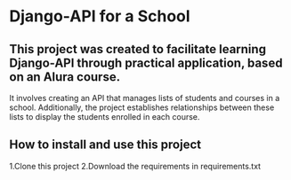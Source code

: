 # Django-API for a School
## This project was created to facilitate learning Django-API through practical application, based on an Alura course.

It involves creating an API that manages lists of students and courses in a school. Additionally, the project establishes relationships between these lists to display the students enrolled in each course.

## How to install and use this project
1.Clone this project
2.Download the requirements in requirements.txt
